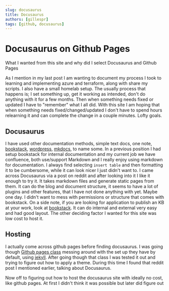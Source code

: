 ```yaml
---
slug: docusaurus
title: Docusaurus
authors: [gillespr]
tags: [github, docusaurus]
---
```


# Docusaurus on Github Pages

What I wanted from this site and why did I select Docusaurus and Github Pages

<!-- truncate -->

As I mention in my last post I am wanting to document my process I took to learning and implementing azure and terraform, along with share my scripts. I also have a small homelab setup. The usually process that happens is; I set something up, get it working as intended, don't do anything with it for a few months. Then when something needs fixed or updated I have to "remember" what I all did. With this site I am hoping that when something needs fixed/changed/updated I don't have to spend hours relearning it and can complete the change in a couple minutes. Lofty goals. 

## Docusaurus

I have used other documentation methods, simple text docs, one note, [bookstack](https://www.bookstackapp.com/), [wordpress](https://wordpress.com), [mkdocs](https://mkdocs.org), to name some. In a previous position I had setup bookstack for internal documentation and my current job we have confluence, both use/support Markdown and I really enjoy using markdown for documentation. I always find selecting `insert table` and then formatting it  to be cumbersome, while it can look nicer I just didn't want to. I came across Docusaurus via a post on reddit and after looking into it I like it enough to try it. It takes markdown files and generate static pages from them. It can do the blog and document structure, it seems to have a lot of plugins and other features, that I have not done anything with yet. Maybe one day. I didn't want to mess with permissions or structure that comes with bookstack. On a side note, if you are looking for application to publish an KB at your work, look at [bookstack](https://bookstackapp.com). It can do internal and external very easy and had good layout. The other deciding factor I wanted for this site was low cost to host it. 

## Hosting
I actually come across github pages before finding docusaurus. I was going though [Github pages class](https://github.com/skills/github-pages) messing around with the set up they have by default, using [jekyll](https://jekyllrb.com/). After going though that class I was tested it out and trying to figure out how to apply a theme. During this time I found that reddit post I mentioned earlier, talking about Docusaurus.

Now off to figuring out how to host the docusaurus site with ideally no cost, like github pages. At first I didn't think it was possible but later did figure out 
